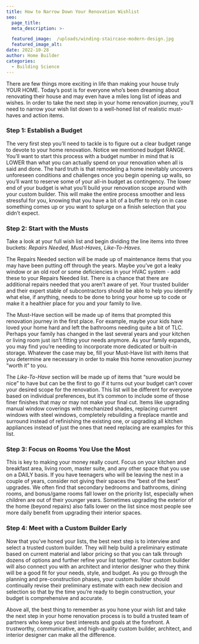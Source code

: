```yaml
---
title: How to Narrow Down Your Renovation Wishlist
seo:
  page_title:
  meta_description: >-

  featured_image:  /uploads/winding-staircase-modern-design.jpg
  featured_image_alt:
date: 2022-10-28
author: Home Builder
categories:
  - Building Science
---
```


There are few things more exciting in life than making your house truly YOUR HOME. Today’s post is for everyone who’s been dreaming about renovating their house and may even have a miles long list of ideas and wishes. In order to take the next step in your home renovation journey, you’ll need to narrow your wish list down to a well-honed list of realistic must-haves and action items.

### Step 1: Establish a Budget

The very first step you’ll need to tackle is to figure out a clear budget range to devote to your home renovation. Notice we mentioned budget RANGE. You’ll want to start this process with a budget number in mind that is LOWER than what you can actually spend on your renovation when all is said and done. The hard truth is that remodeling a home inevitably uncovers unforeseen conditions and challenges once you begin opening up walls, so you’ll want to reserve some of your all-in budget as contingency. The lower end of your budget is what you’ll build your renovation scope around with your custom builder. This will make the entire process smoother and less stressful for you, knowing that you have a bit of a buffer to rely on in case something comes up or you want to splurge on a finish selection that you didn’t expect.

### Step 2: Start with the Musts

Take a look at your full wish list and begin dividing the line items into three buckets: _Repairs Needed, Must-Haves, Like-To-Haves_.

The Repairs Needed section will be made up of maintenance items that you may have been putting off through the years. Maybe you’ve got a leaky window or an old roof or some deficiencies in your HVAC system - add these to your Repairs Needed list. There is a chance that there are additional repairs needed that you aren’t aware of yet. Your trusted builder and their expert stable of subcontractors should be able to help you identify what else, if anything, needs to be done to bring your home up to code or make it a healthier place for you and your family to live.

The Must-Have section will be made up of items that prompted this renovation journey in the first place. For example, maybe your kids have loved your home hard and left the bathrooms needing quite a bit of TLC. Perhaps your family has changed in the last several years and your kitchen or living room just isn’t fitting your needs anymore. As your family expands, you may find you’re needing to incorporate more dedicated or built-in storage. Whatever the case may be, fill your Must-Have list with items that you determine are necessary in order to make this home renovation journey “worth it” to you.

The _Like-To-Have_ section will be made up of items that “sure would be nice” to have but can be the first to go if it turns out your budget can’t cover your desired scope for the renovation. This list will be different for everyone based on individual preferences, but it’s common to include some of those finer finishes that may or may not make your final cut. Items like upgrading manual window coverings with mechanized shades, replacing current windows with steel windows, completely rebuilding a fireplace mantle and surround instead of refinishing the existing one, or upgrading all kitchen appliances instead of just the ones that need replacing are examples for this list.

### Step 3: Focus on Rooms You Use the Most

This is key to making your money really count. Focus on your kitchen and breakfast area, living room, master suite, and any other space that you use on a DAILY basis. If you have teenagers who will be leaving the nest in a couple of years, consider not giving their spaces the “best of the best” upgrades. We often find that secondary bedrooms and bathrooms, dining rooms, and bonus/game rooms fall lower on the priority list, especially when children are out of their younger years. Sometimes upgrading the exterior of the home (beyond repairs) also falls lower on the list since most people see more daily benefit from upgrading their interior spaces.

### Step 4: Meet with a Custom Builder Early

Now that you’ve honed your lists, the best next step is to interview and select a trusted custom builder. They will help build a preliminary estimate based on current material and labor pricing so that you can talk through dozens of options and further refine your list together. Your custom builder will also connect you with an architect and interior designer who they think will be a good fit for your needs, style, and budget. As you go through the planning and pre-construction phases, your custom builder should continually revise their preliminary estimate with each new decision and selection so that by the time you’re ready to begin construction, your budget is comprehensive and accurate.

Above all, the best thing to remember as you hone your wish list and take the next step in your home renovation process is to build a trusted team of partners who keep your best interests and goals at the forefront. A trustworthy, communicative, and high-quality custom builder, architect, and interior designer can make all the difference.

